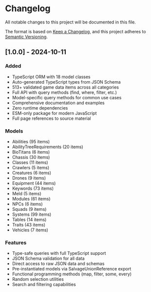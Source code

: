 # Changelog

All notable changes to this project will be documented in this file.

The format is based on [Keep a Changelog](https://keepachangelog.com/en/1.0.0/),
and this project adheres to [Semantic Versioning](https://semver.org/spec/v2.0.0.html).

## [1.0.0] - 2024-10-11

### Added

- TypeScript ORM with 18 model classes
- Auto-generated TypeScript types from JSON Schema
- 513+ validated game data items across all categories
- Full API with query methods (find, where, filter, etc.)
- Model-specific query methods for common use cases
- Comprehensive documentation and examples
- Zero runtime dependencies
- ESM-only package for modern JavaScript
- Full page references to source material

### Models

- Abilities (95 items)
- AbilityTreeRequirements (20 items)
- BioTitans (6 items)
- Chassis (30 items)
- Classes (11 items)
- Crawlers (5 items)
- Creatures (6 items)
- Drones (9 items)
- Equipment (44 items)
- Keywords (73 items)
- Meld (5 items)
- Modules (61 items)
- NPCs (6 items)
- Squads (9 items)
- Systems (99 items)
- Tables (14 items)
- Traits (43 items)
- Vehicles (7 items)

### Features

- Type-safe queries with full TypeScript support
- JSON Schema validation for all data
- Direct access to raw JSON data and schemas
- Pre-instantiated models via SalvageUnionReference export
- Functional programming methods (map, filter, some, every)
- Random selection utilities
- Search and filtering capabilities
